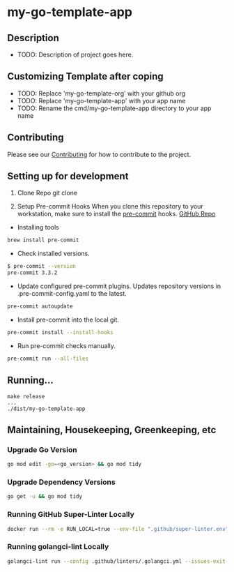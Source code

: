 # my-go-template-app

## Description

* TODO: Description of project goes here.


## Customizing Template after coping

* TODO: Replace 'my-go-template-org' with your github org
* TODO: Replace 'my-go-template-app' with your app name
* TODO: Rename the cmd/my-go-template-app directory to your app name


## Contributing

Please see our [Contributing](./CONTRIBUTING.md) for how to contribute to the project.


## Setting up for development

1. Clone Repo
git clone <LINK>

2. Setup Pre-commit Hooks
When you clone this repository to your workstation, make sure to install the [pre-commit](https://pre-commit.com/) hooks. [GitHub Repo](https://github.com/pre-commit/pre-commit)

* Installing tools
```bash
brew install pre-commit
```

* Check installed versions.
```bash
$ pre-commit --version
pre-commit 3.3.2
```

* Update configured pre-commit plugins.  Updates repository versions in .pre-commit-config.yaml to the latest.
```bash
pre-commit autoupdate
```

* Install pre-commit into the local git.
```bash
pre-commit install --install-hooks
```

* Run pre-commit checks manually.
```bash
pre-commit run --all-files
```

## Running...
```
make release
...
./dist/my-go-template-app
```

## Maintaining, Housekeeping, Greenkeeping, etc

### Upgrade Go Version
```bash
go mod edit -go=<go_version> && go mod tidy
```

### Upgrade Dependency Versions
```bash
go get -u && go mod tidy
```

### Running GitHub Super-Linter Locally
```bash
docker run --rm -e RUN_LOCAL=true --env-file ".github/super-linter.env" -v $PWD:/tmp/lint github/super-linter:latest
```

### Running golangci-lint Locally
```bash
golangci-lint run --config .github/linters/.golangci.yml --issues-exit-code 0 --out-format=checkstyle
```
